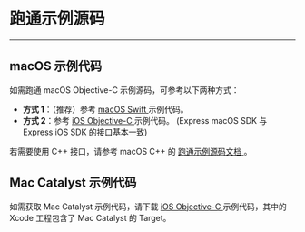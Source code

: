 # 跑通示例源码

---

## macOS 示例代码

如需跑通 macOS Objective-C 示例源码，可参考以下两种方式：
- **方式 1**：（推荐）参考 [macOS Swift ](/real-time-video-macos-swift/quick-start/run-example-code) 示例代码。
- **方式 2**：参考 [iOS Objective-C ](/real-time-video-ios-oc/quick-start/run-example-code) 示例代码。 (Express macOS SDK 与 Express iOS SDK 的接口基本一致)

<Note title="说明">


若需要使用 C++ 接口，请参考 macOS C++ 的 [跑通示例源码文档 ](/real-time-video-macos-cpp/quick-start/run-example-code)。
</Note>

## Mac Catalyst 示例代码

如需获取 Mac Catalyst 示例代码，请下载 [iOS Objective-C ](/real-time-video-ios-oc/quick-start/run-example-code) 示例代码，其中的 Xcode 工程包含了 Mac Catalyst 的 Target。
